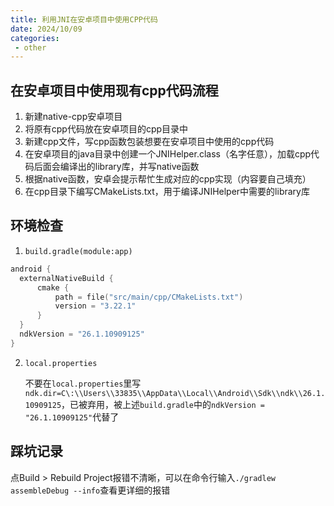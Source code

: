 ```yaml
---
title: 利用JNI在安卓项目中使用CPP代码
date: 2024/10/09
categories:
 - other
---
```

## 在安卓项目中使用现有cpp代码流程
1. 新建native-cpp安卓项目
2. 将原有cpp代码放在安卓项目的cpp目录中
3. 新建cpp文件，写cpp函数包装想要在安卓项目中使用的cpp代码
4. 在安卓项目的java目录中创建一个JNIHelper.class（名字任意），加载cpp代码后面会编译出的library库，并写native函数
5. 根据native函数，安卓会提示帮忙生成对应的cpp实现（内容要自己填充）
6. 在cpp目录下编写CMakeLists.txt，用于编译JNIHelper中需要的library库

## 环境检查
1. `build.gradle(module:app)`
```Kotlin
android {
  externalNativeBuild {
      cmake {
          path = file("src/main/cpp/CMakeLists.txt")
          version = "3.22.1"
      }
  }
  ndkVersion = "26.1.10909125"
}
```
2. `local.properties`

    不要在`local.properties`里写`ndk.dir=C\:\\Users\\33835\\AppData\\Local\\Android\\Sdk\\ndk\\26.1.10909125`，已被弃用，被上述`build.gradle`中的`ndkVersion = "26.1.10909125"`代替了

## 踩坑记录
点Build > Rebuild Project报错不清晰，可以在命令行输入`./gradlew assembleDebug --info`查看更详细的报错